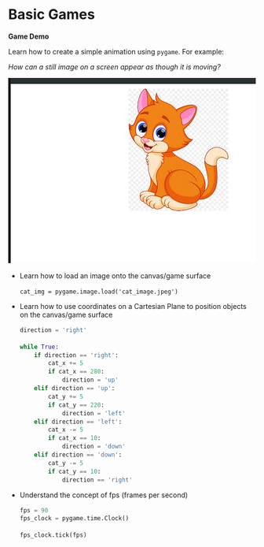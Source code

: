 # Basic Games

**Game Demo**

Learn how to create a simple animation using ```pygame```. For example:

_How can a still image on a screen appear as though it is moving?_

![Make a still cat image appear as though it is moving aroung](simple_cat_animation.png)

* Learn how to load an image onto the canvas/game surface

    ```cat_img = pygame.image.load('cat_image.jpeg')```

* Learn how to use coordinates on a Cartesian Plane to position objects on the canvas/game surface

    ```python
    direction = 'right'

    while True:
        if direction == 'right':
            cat_x += 5
            if cat_x == 280:
                direction = 'up'
        elif direction == 'up':
            cat_y += 5
            if cat_y == 220:
                direction = 'left'
        elif direction == 'left':
            cat_x -= 5
            if cat_x == 10:
                direction = 'down'
        elif direction == 'down':
            cat_y -= 5
            if cat_y == 10:
                direction == 'right'
    ```

* Understand the concept of fps (frames per second)

    ```python
    fps = 90
    fps_clock = pygame.time.Clock()

    fps_clock.tick(fps)
    ```
